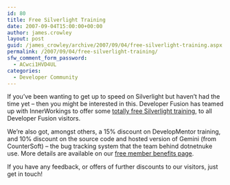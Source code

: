 ```yaml
---
id: 80
title: Free Silverlight Training
date: 2007-09-04T15:00:00+00:00
author: james.crowley
layout: post
guid: /james_crowley/archive/2007/09/04/free-silverlight-training.aspx
permalink: /2007/09/04/free-silverlight-training/
sfw_comment_form_password:
  - ACwci1HVD4UL
categories:
  - Developer Community
---
```

If you&#8217;ve been wanting to get up to speed on Silverlight but haven&#8217;t had the time yet &#8211; then you might be interested in this. Developer Fusion has teamed up with InnerWorkings to offer some <a href="http://www.innerworkings.com/promotions/c786f484-b556-4903-b395-4f1cbd610fd7/developer-fusion-silverlight-promotion" mce_href="http://www.innerworkings.com/promotions/c786f484-b556-4903-b395-4f1cbd610fd7/developer-fusion-silverlight-promotion">totally free Silverlight training</a>, to all Developer Fusion visitors. 

We&#8217;re also got, amongst others, a 15% discount on DevelopMentor training, and 10% discount on the source code and hosted version of Gemini (from CounterSoft) &#8211; the bug tracking system that the team behind dotnetnuke use. More details are available on our <a href="http://www.developerfusion.co.uk/Members/Benefits.aspx" mce_href="http://www.developerfusion.co.uk/Members/Benefits.aspx">free member benefits page</a>.

If you have any feedback, or offers of further discounts to our visitors, just get in touch!  
&nbsp;